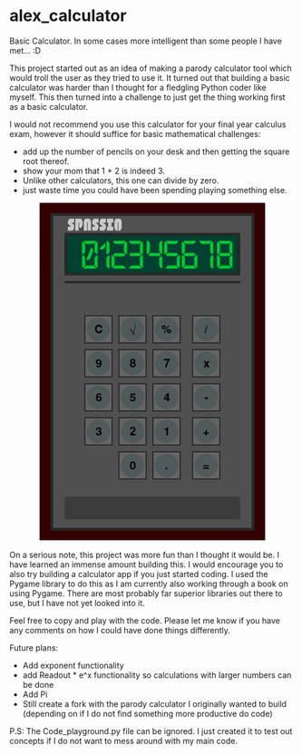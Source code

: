 # alex_calculator

Basic Calculator. In some cases more intelligent than some people I have met... :D

This project started out as an idea of making a parody calculator tool which would troll the user as they tried to use it.
It turned out that building a basic calculator was harder than I thought for a fledgling Python coder like myself.
This then turned into a challenge to just get the thing working first as a basic calculator.

I would not recommend you use this calculator for your final year calculus exam, however it should suffice for basic mathematical challenges:
  - add up the number of pencils on your desk and then getting the square root thereof.
  - show your mom that 1 + 2 is indeed 3.
  - Unlike other calculators, this one can divide by zero.
  - just waste time you could have been spending playing something else.

<center>

![Calculator Preview](https://raw.githubusercontent.com/BoomSaag/alex_calculator/master/CalculatorPreview.png)

</center>
  
On a serious note, this project was more fun than I thought it would be. I have learned an immense amount building this. I would encourage you to also try building a calculator app if you just started coding.
I used the Pygame library to do this as I am currently also working through a book on using Pygame. There are most probably far superior libraries out there to use, but I have not yet looked into it.

Feel free to copy and play with the code. Please let me know if you have any comments on how I could have done things differently.
 
Future plans:
  - Add exponent functionality
  - add Readout * e^x functionality so calculations with larger numbers can be done
  - Add Pi
  - Still create a fork with the parody calculator I originally wanted to build (depending on if I do not find something more productive do code)

P.S: The Code_playground.py file can be ignored. I just created it to test out concepts if I do not want to mess around with my main code.
